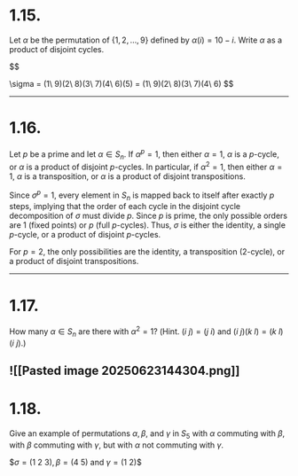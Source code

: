 # 1.15.
  Let $\alpha$ be the permutation of $\{1, 2, \dots, 9\}$ defined by $\alpha(i) = 10 - i$. Write $\alpha$ as a product of disjoint cycles.

$$

$$
$$
\sigma = (1\ 9)(2\ 8)(3\ 7)(4\ 6)(5) = (1\ 9)(2\ 8)(3\ 7)(4\ 6)
$$

---

# 1.16.
 Let $p$ be a prime and let $\alpha \in S_n$. If $\alpha^p = 1$, then either $\alpha = 1$, $\alpha$ is a $p$-cycle, or $\alpha$ is a product of disjoint $p$-cycles. In particular, if $\alpha^2 = 1$, then either $\alpha = 1$, $\alpha$ is a transposition, or $\alpha$ is a product of disjoint transpositions.


Since $\sigma^p = 1$, every element in $S_n$ is mapped back to itself after exactly $p$ steps, implying that the order of each cycle in the disjoint cycle decomposition of $\sigma$ must divide $p$. Since $p$ is prime, the only possible orders are 1 (fixed points) or $p$ (full $p$-cycles). Thus, $\sigma$ is either the identity, a single $p$-cycle, or a product of disjoint $p$-cycles.

For $p = 2$, the only possibilities are the identity, a transposition (2-cycle), or a product of disjoint transpositions.

---

# 1.17.
 How many $\alpha \in S_n$ are there with $\alpha^2 = 1$? (Hint. $(i \ j) = (j \ i)$ and $(i \ j)(k \ l) = (k \ l)(i \ j)$.)


![[Pasted image 20250623144304.png]]
---

# 1.18.
 Give an example of permutations $\alpha, \beta$, and $\gamma$ in $S_5$ with $\alpha$ commuting with $\beta$, with $\beta$ commuting with $\gamma$, but with $\alpha$ not commuting with $\gamma$.
 
 $$\sigma = (1~2~3), \beta = (4~5)$ and $\gamma = (1~2)$$